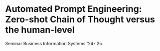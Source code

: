 # Automated Prompt Engineering: Zero-shot Chain of Thought versus the human-level
Seminar Business Information Systems '24-'25